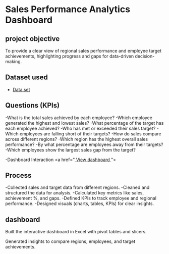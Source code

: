 # Sales Performance Analytics Dashboard
## project objective
To provide a clear view of regional sales performance and employee target achievements, highlighting progress and gaps for data-driven decision-making.

## Dataset used
- <a href="https://github.com/Tabish-Asad/Excel-dashboard/blob/main/Excel%20Dashboard.xlsm"> Data set </a>

## Questions (KPIs)
-What is the total sales achieved by each employee?
-Which employee generated the highest and lowest sales?
-What percentage of the target has each employee achieved?
-Who has met or exceeded their sales target?
-Which employees are falling short of their targets?
-How do sales compare across different regions?
-Which region has the highest overall sales performance?
-By what percentage are employees away from their targets?
-Which employees show the largest sales gap from the target?

-Dashboard Interaction <a href="<a href="https://github.com/Tabish-Asad/Excel-dashboard/blob/main/Excel%20Dashboard.xlsm"> View dashboard </a>">

## Process
-Collected sales and target data from different regions.
-Cleaned and structured the data for analysis.
-Calculated key metrics like sales, achievement %, and gaps.
-Defined KPIs to track employee and regional performance.
-Designed visuals (charts, tables, KPIs) for clear insights.

## dashboard


Built the interactive dashboard in Excel with pivot tables and slicers.

Generated insights to compare regions, employees, and target achievements.
